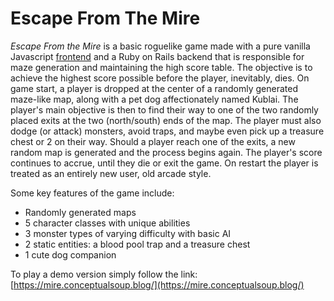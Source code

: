 # Escape From The Mire

_Escape From the Mire_ is a basic roguelike game made with a pure vanilla Javascript [frontend](https://github.com/m4thayus/escape-from-the-mire-frontend) and a Ruby on Rails backend that is responsible for maze generation and maintaining the high score table. The objective is to achieve the highest score possible before the player, inevitably, dies. On game start, a player is dropped at the center of a randomly generated maze-like map, along with a pet dog affectionately named Kublai. The player's main objective is then to find their way to one of the two randomly placed exits at the two (north/south) ends of the map. The player must also dodge (or attack) monsters, avoid traps, and maybe even pick up a treasure chest or 2 on their way. Should a player reach one of the exits, a new random map is generated and the process begins again. The player's score continues to accrue, until they die or exit the game. On restart the player is treated as an entirely new user, old arcade style.

Some key features of the game include:
- Randomly generated maps
- 5 character classes with unique abilities
- 3 monster types of varying difficulty with basic AI
- 2 static entities: a blood pool trap and a treasure chest
- 1 cute dog companion

To play a demo version simply follow the link:
    [https://mire.conceptualsoup.blog/](https://mire.conceptualsoup.blog/)